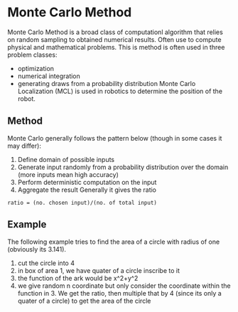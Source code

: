 # Monte Carlo Method
Monte Carlo Method is a broad class of computationl algorithm that relies on random sampling to obtained numerical results. Often use to compute physical and mathematical problems.
This is method is often used in three problem classes:
* optimization
* numerical integration
* generating draws from a probability distribution
Monte Carlo Localization (MCL) is used in robotics to determine the position of the robot.

## Method
Monte Carlo generally follows the pattern below (though in some cases it may differ):
1. Define domain of possible inputs
2. Generate input randomly from a probability distribution over the domain (more inputs mean high accuracy)
3. Perform deterministic computation on the input
4. Aggregate the result
Generally it gives the ratio
```
ratio = (no. chosen input)/(no. of total input)
```

## Example
The following example tries to find the area of a circle with radius of one (obviously its 3.141).
1. cut the circle into 4
2. in box of area 1, we have quater of a circle inscribe to it
3. the function of the ark would be x^2+y^2
4. we give random n coordinate but only consider the coordinate within the function in 3.
We get the ratio,  then multiple that by 4 (since its only a quater of a circle) to get the area of the circle
